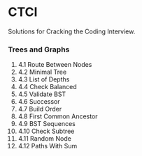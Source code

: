 # CTCI
Solutions for Cracking the Coding Interview.

### Trees and Graphs

1. 	4.1 		Route Between Nodes
2. 	4.2 		Minimal Tree
3. 	4.3 		List of Depths
4. 	4.4 		Check Balanced
5. 	4.5 		Validate BST
6. 	4.6 		Successor
7. 	4.7 		Build Order
8. 	4.8 		First Common Ancestor
9. 	4.9 		BST Sequences
10. 4.10		Check Subtree
11. 4.11		Random Node
12.	4.12		Paths With Sum
